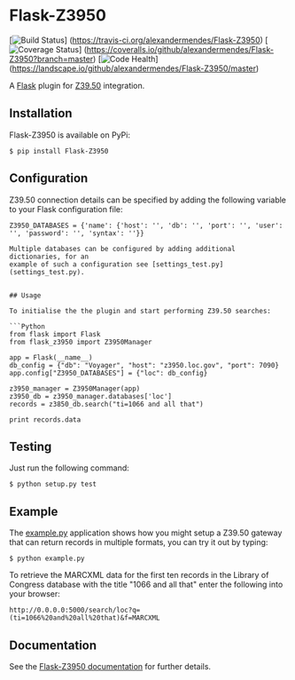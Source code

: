 # Flask-Z3950

[![Build Status](https://travis-ci.org/alexandermendes/Flask-Z3950.svg?branch=master)]
(https://travis-ci.org/alexandermendes/Flask-Z3950)
[![Coverage Status](https://coveralls.io/repos/alexandermendes/Flask-Z3950/badge.svg)]
(https://coveralls.io/github/alexandermendes/Flask-Z3950?branch=master)
[![Code Health](https://landscape.io/github/alexandermendes/Flask-Z3950/master/landscape.svg)]
(https://landscape.io/github/alexandermendes/Flask-Z3950/master)

A [Flask](http://flask.pocoo.org/) plugin for [Z39.50](https://en.wikipedia.org/wiki/Z39.50) integration.


## Installation

Flask-Z3950 is available on PyPi:

```
$ pip install Flask-Z3950
```

## Configuration

Z39.50 connection details can be specified by adding the following variable to
your Flask configuration file:

```
Z3950_DATABASES = {'name': {'host': '', 'db': '', 'port': '', 'user': '', 'password': '', 'syntax': ''}}

Multiple databases can be configured by adding additional dictionaries, for an
example of such a configuration see [settings_test.py](settings_test.py).


## Usage

To initialise the the plugin and start performing Z39.50 searches:

```Python
from flask import Flask
from flask_z3950 import Z3950Manager

app = Flask(__name__)
db_config = {"db": "Voyager", "host": "z3950.loc.gov", "port": 7090}
app.config["Z3950_DATABASES"] = {"loc": db_config}

z3950_manager = Z3950Manager(app)
z3950_db = z3950_manager.databases['loc']
records = z3850_db.search("ti=1066 and all that")

print records.data
```

## Testing

Just run the following command:

```
$ python setup.py test
```

## Example

The [example.py](example.py) application shows how you might setup a Z39.50
gateway that can return records in multiple formats, you can try it out by
typing:

```
$ python example.py
```

To retrieve the MARCXML data for the first ten records in the Library of
Congress database with the title "1066 and all that" enter the following
into your browser:

```
http://0.0.0.0:5000/search/loc?q=(ti=1066%20and%20all%20that)&f=MARCXML
```

## Documentation

See the [Flask-Z3950 documentation](https://pythonhosted.org/Flask-Z3950/)
for further details.
